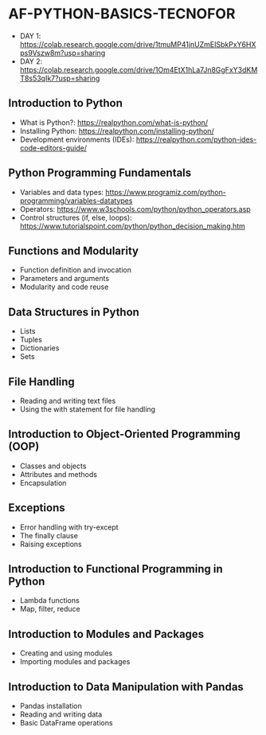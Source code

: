 # AF-PYTHON-BASICS-TECNOFOR

- DAY 1: https://colab.research.google.com/drive/1tmuMP41jnUZmEISbkPxY6HXps9Vszw8m?usp=sharing
- DAY 2: https://colab.research.google.com/drive/1Om4EtX1hLa7Jn8GgFxY3dKMT8s53qIk7?usp=sharing

## Introduction to Python

-  What is Python?: https://realpython.com/what-is-python/
-  Installing Python: https://realpython.com/installing-python/
-  Development environments (IDEs): https://realpython.com/python-ides-code-editors-guide/

## Python Programming Fundamentals

-  Variables and data types: https://www.programiz.com/python-programming/variables-datatypes
-  Operators: https://www.w3schools.com/python/python_operators.asp
-  Control structures (if, else, loops): https://www.tutorialspoint.com/python/python_decision_making.htm

## Functions and Modularity

-  Function definition and invocation
-  Parameters and arguments
-  Modularity and code reuse

## Data Structures in Python

-  Lists
-  Tuples
-  Dictionaries
-  Sets

## File Handling

-  Reading and writing text files
-  Using the with statement for file handling

## Introduction to Object-Oriented Programming (OOP)

-  Classes and objects
-  Attributes and methods
-  Encapsulation

## Exceptions

-  Error handling with try-except
-  The finally clause
-  Raising exceptions

## Introduction to Functional Programming in Python

-  Lambda functions
-  Map, filter, reduce
  
## Introduction to Modules and Packages

-  Creating and using modules
-  Importing modules and packages
  
## Introduction to Data Manipulation with Pandas

-  Pandas installation
-  Reading and writing data
-  Basic DataFrame operations
